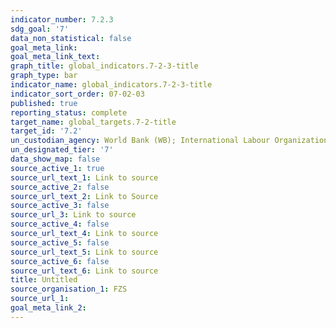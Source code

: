 ```yaml
---
indicator_number: 7.2.3
sdg_goal: '7'
data_non_statistical: false
goal_meta_link: 
goal_meta_link_text: 
graph_title: global_indicators.7-2-3-title
graph_type: bar
indicator_name: global_indicators.7-2-3-title
indicator_sort_order: 07-02-03
published: true
reporting_status: complete
target_name: global_targets.7-2-title
target_id: '7.2'
un_custodian_agency: World Bank (WB); International Labour Organization (ILO)
un_designated_tier: '7'
data_show_map: false
source_active_1: true
source_url_text_1: Link to source
source_active_2: false
source_url_text_2: Link to Source
source_active_3: false
source_url_3: Link to source
source_active_4: false
source_url_text_4: Link to source
source_active_5: false
source_url_text_5: Link to source
source_active_6: false
source_url_text_6: Link to source
title: Untitled
source_organisation_1: FZS
source_url_1:
goal_meta_link_2:
---
```

